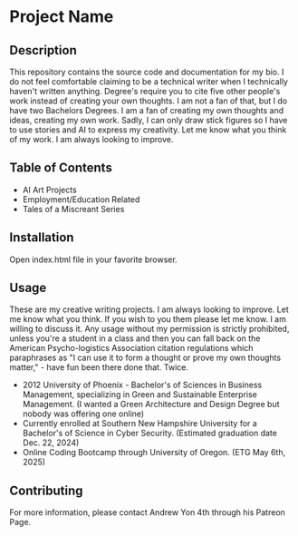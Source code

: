 # Project Name

## Description

This repository contains the source code and documentation for my bio. I do not feel comfortable claiming to be a technical writer when I technically haven't written anything. Degree's require you to cite five other people's work instead of creating your own thoughts. I am not a fan of that, but I do have two Bachelors Degrees. I am a fan of creating my own thoughts and ideas, creating my own work. Sadly, I can only draw stick figures so I have to use stories and AI to express my creativity. Let me know what you think of my work. I am always looking to improve.

## Table of Contents

- AI Art Projects
- Employment/Education Related
- Tales of a Miscreant Series

## Installation

Open index.html file in your favorite browser.

## Usage

These are my creative writing projects. I am always looking to improve. Let me know what you think. If you wish to you them please let me know. I am willing to discuss it. Any usage without my permission is strictly prohibited, unless you're a student in a class and then you can fall back on the American Psycho-logistics Association citation regulations which paraphrases as "I can use it to form a thought or prove my own thoughts matter," - have fun been there done that. Twice.

- 2012 University of Phoenix - Bachelor's of Sciences in Business Management, specializing in Green  and Sustainable Enterprise Management. (I wanted a Green Architecture and Design Degree but nobody was offering one online)
- Currently enrolled at Southern New Hampshire University for a Bachelor's of Science in Cyber Security. (Estimated graduation date Dec. 22, 2024)
- Online Coding Bootcamp through University of Oregon. (ETG May 6th, 2025)

## Contributing

For more information, please contact Andrew Yon 4th through his Patreon Page.